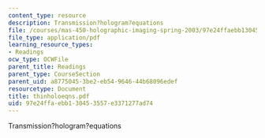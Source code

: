 ```yaml
---
content_type: resource
description: Transmission?hologram?equations
file: /courses/mas-450-holographic-imaging-spring-2003/97e24ffaebb130453557e3371277ad74_thinholoeqns.pdf
file_type: application/pdf
learning_resource_types:
- Readings
ocw_type: OCWFile
parent_title: Readings
parent_type: CourseSection
parent_uid: a8775045-3be2-eb54-9646-44b68096edef
resourcetype: Document
title: thinholoeqns.pdf
uid: 97e24ffa-ebb1-3045-3557-e3371277ad74
---
```

Transmission?hologram?equations

